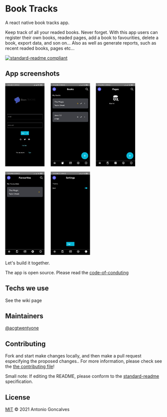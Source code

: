 # Book Tracks
A react native book tracks app. 

Keep track of all your readed books. Never forget. With this app users can register their own books, readed pages, add a book to favourities, delete a book, export data, and son on... Also as well as generate reports, such as recent readed books, pages etc...

[![standard-readme compliant](https://img.shields.io/badge/standard--readme-OK-green.svg?style=flat-square)](https://github.com/acgtwentyone/booktracks#readme)

## App screenshots

<img src="https://github.com/acgtwentyone/booktracks/blob/main/assets/screenshots/SIGIN.jpg" alt="Sign in screen" width="25%" />&nbsp;&nbsp;&nbsp;&nbsp;&nbsp;<img src="https://github.com/acgtwentyone/booktracks/blob/main/assets/screenshots/LIST_BOOKS.jpg" alt="Sign in screen" width="25%" />&nbsp;&nbsp;&nbsp;&nbsp;&nbsp;<img src="https://github.com/acgtwentyone/booktracks/blob/main/assets/screenshots/PAGES.jpg" alt="Sign in screen" width="25%" />

<img src="https://github.com/acgtwentyone/booktracks/blob/main/assets/screenshots/FAVOURITIES.jpg" alt="Sign in screen" width="25%" />&nbsp;&nbsp;&nbsp;&nbsp;&nbsp;<img src="https://github.com/acgtwentyone/booktracks/blob/main/assets/screenshots/SETTINGS.jpg" alt="Sign in screen" width="25%" />

Let's build it together.

The app is open source. Please read the [code-of-conduting](https://github.com/acgtwentyone/booktracks/blob/main/CODE_OF_CONDUCT.md) 

## Techs we use

See the wiki page

## Maintainers

[@acgtwentyone](https://github.com/acgtwentyone)

## Contributing

Fork and start make changes locally, and then make a pull request especifying the proposed changes.. For more information, please check see the [the contributing file](https://github.com/acgtwentyone/booktracks/blob/main/CONTRIBUTING.md)!

Small note: If editing the README, please conform to the [standard-readme](https://github.com/acgtwentyone/booktracks#readme) specification.

## License

[MIT](https://github.com/acgtwentyone/booktracks/blob/main/LICENSE) © 2021 Antonio Goncalves
